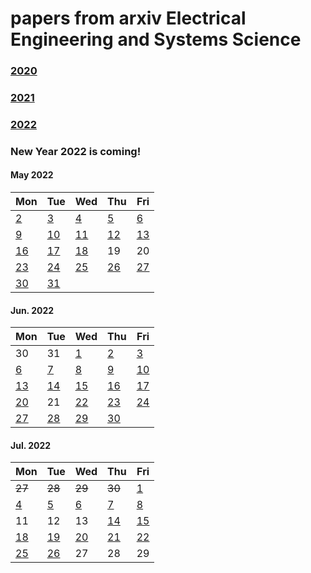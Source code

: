 # papers from arxiv Electrical Engineering and Systems Science

### [2020](2020.md)
### [2021](2021.md)
### [2022](2022.md)

### New Year 2022 is coming!




#### May 2022
| Mon                           | Tue                           | Wed                           | Thu                           | Fri                           |
| ----------------------------- | ----------------------------- | ----------------------------- | ----------------------------- | ----------------------------- |
[2](2022/202205/20220502.md) | [3](2022/202205/20220503.md) | [4](2022/202205/20220504.md) | [5](2022/202205/20220505.md) | [6](2022/202205/20220506.md) | 
[9](2022/202205/20220509.md) | [10](2022/202205/20220510.md) | [11](2022/202205/20220511.md) | [12](2022/202205/20220512.md) | [13](2022/202205/20220513.md) |
[16](2022/202205/20220516.md) | [17](2022/202205/20220517.md) | [18](2022/202205/20220518.md) | 19 | 20 |
[23](2022/202205/20220523.md) | [24](2022/202205/20220524.md) | [25](2022/202205/20220525.md) | [26](2022/202205/20220526.md) | [27](2022/202205/20220527.md) |
[30](2022/202205/20220530.md) | [31](2022/202205/20220531.md)

#### Jun. 2022
| Mon                           | Tue                           | Wed                           | Thu                           | Fri                           |
| ----------------------------- | ----------------------------- | ----------------------------- | ----------------------------- | ----------------------------- |
30| 31 | [1](2022/202206/20220601.md) | [2](2022/202206/20220602.md) | [3](2022/202206/20220603.md) | 
[6](2022/202206/20220606.md) | [7](2022/202206/20220607.md) | [8](2022/202206/20220608.md) | [9](2022/202206/20220609.md) | [10](2022/202206/20220610.md) |
[13](2022/202206/20220613.md) | [14](2022/202206/20220614.md) | [15](2022/202206/20220615.md) | [16](2022/202206/20220616.md) | [17](2022/202206/20220617.md) |
[20](2022/202206/20220620.md) | 21 | [22](2022/202206/20220622.md)  | [23](2022/202206/20220623.md) | [24](2022/202206/20220624.md) |
[27](2022/202206/20220627.md) | [28](2022/202206/20220628.md) | [29](2022/202206/20220629.md) | [30](2022/202206/20220630.md) | 

#### Jul. 2022
| Mon                           | Tue                           | Wed                           | Thu                           | Fri                           |
| ----------------------------- | ----------------------------- | ----------------------------- |-------------------------------|-------------------------------|
 ~~27~~ | ~~28~~ | ~~29~~ | ~~30~~                        | [1](2022/202207/20220701.md)  |
[4](2022/202207/20220704.md) | [5](2022/202207/20220705.md) | [6](2022/202207/20220706.md) | [7](2022/202207/20220707.md)  | [8](2022/202207/20220708.md)  |
11 | 12 | 13| [14](2022/202207/20220714.md) | [15](2022/202207/20220715.md) |
[18](2022/202207/20220718.md) | [19](2022/202207/20220719.md) | [20](2022/202207/20220720.md) | [21](2022/202207/20220721.md) | [22](2022/202207/20220722.md) |
[25](2022/202207/20220725.md) | [26](2022/202207/20220726.md) | 27 | 28 | 29 |